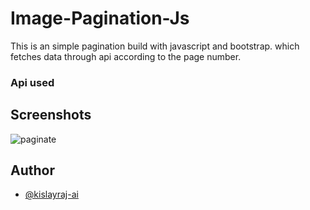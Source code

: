 
# Image-Pagination-Js

This is an simple pagination build with javascript and bootstrap.
which fetches data  through api according to the page number. 


### Api used
## Screenshots

![paginate](https://user-images.githubusercontent.com/68383933/134469919-d91f4ce0-46c4-4478-b1a8-1910b7463ad4.png)

  
## Author

- [@kislayraj-ai](https://www.github.com/kislayraj-ai)

  
